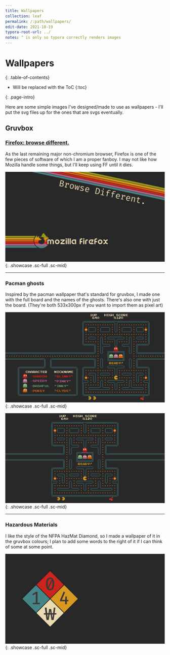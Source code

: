 ```yaml
---
title: Wallpapers
collection: leaf
permalink: /:path/wallpapers/
edit-date: 2021-10-19
typora-root-url: ../
notes: ^ is only so typora correctly renders images
---
```

# Wallpapers

<div class="contents-intro-container" markdown="1">

{: .table-of-contents}

* Will be replaced with the ToC
{:toc}

{: .page-intro}

Here are some simple images I've designed/made to use as wallpapers - I'll put the svg files up for the ones that are svgs eventually.

</div>

## Gruvbox

### [Firefox: browse different.](about:mozilla)

As the last remaining major non-chromium browser, Firefox is one of the few pieces of software of which I am a proper fanboy. I may not like how Mozilla handle some things, but I'll keep using FF until it dies.

![firefox wallpaper](/assets/images/desktops/wallpapers/firefox.png){: .showcase .sc-full .sc-mid}

---

### Pacman ghosts

Inspired by the pacman wallpaper that's standard for gruvbox, I made one with the full board and the names of the ghosts. There's also one with just the board. (They're both 533x300px if you want to import them as pixel art)

![pacman ghosts wallpaper](/assets/images/desktops/wallpapers/gruvbox-pacman-ghosts.png){: .showcase .sc-full .sc-mid}

![pacman full wallpaper](/assets/images/desktops/wallpapers/gruvbox-pacman-full.png){: .showcase .sc-full .sc-mid}

---

### Hazardous Materials

I like the style of the NFPA HazMat Diamond, so I made a wallpaper of it in the gruvbox colours; I plan to add some words to the right of it if I can think of some at some point.


![hazmat wallpaper](/assets/images/desktops/wallpapers/haz-mat.png){: .showcase .sc-full .sc-mid}
